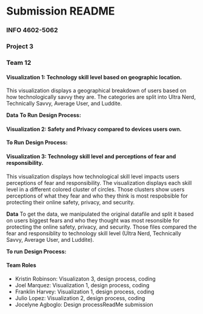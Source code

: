 # Submission README  
### INFO 4602-5062  
### Project 3 
### Team 12
 

#### Visualization 1: Technology skill level based on geographic location.
This visualization displays a geographical breakdown of users based on how technologically savvy they are. The categories are split into Ultra Nerd, Technically Savvy, Average User, and Luddite.

**Data**
**To Run**
**Design Process:**


#### Visualization 2: Safety and Privacy compared to devices users own.

**To Run**
**Design Process:**

#### Visualization 3: Technology skill level and perceptions of fear and responsibility.
This visualization displays how technological skill level impacts users perceptions of fear and responsibility. The visualization displays each skill level in a different colored cluster of circles. Those clusters show users perceptions of what they fear and who they think is most respobsible for protecting their online safety, privacy, and security. 

**Data**
To get the data, we manipulated the original datafile and split it based on users biggest fears and who they thought was most resonsible for protecting the online safety, privacy, and security. Those files compared the fear and responsiblity to technology skill level (Ultra Nerd, Technically Savvy, Average User, and Luddite). 
  
**To run**
**Design Process:** 

#### Team Roles
* Kristin Robinson: Visualizaton 3, design process, coding
* Joel Marquez: Visualization 1, design process, coding
* Franklin Harvey: Visualization 1, design process, coding
* Julio Lopez: Visualization 2, design process, coding
* Jocelyne Agboglo: Design processReadMe submission